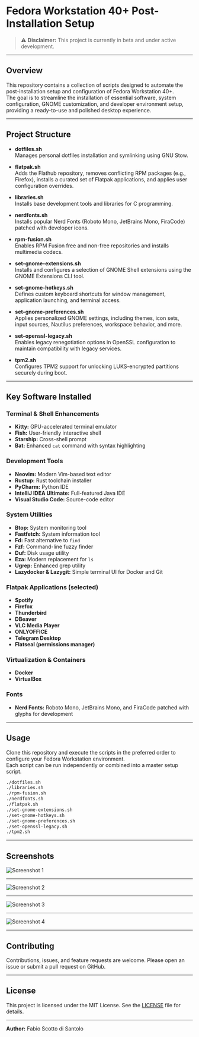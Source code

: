 # Fedora Workstation 40+ Post-Installation Setup

> ⚠️ **Disclaimer:** This project is currently in beta and under active development.

---

## Overview

This repository contains a collection of scripts designed to automate the post-installation setup and configuration of Fedora Workstation 40+.  
The goal is to streamline the installation of essential software, system configuration, GNOME customization, and developer environment setup, providing a ready-to-use and polished desktop experience.

---

## Project Structure

- **dotfiles.sh**  
  Manages personal dotfiles installation and symlinking using GNU Stow.

- **flatpak.sh**  
  Adds the Flathub repository, removes conflicting RPM packages (e.g., Firefox), installs a curated set of Flatpak applications, and applies user configuration overrides.

- **libraries.sh**  
  Installs base development tools and libraries for C programming.

- **nerdfonts.sh**  
  Installs popular Nerd Fonts (Roboto Mono, JetBrains Mono, FiraCode) patched with developer icons.

- **rpm-fusion.sh**  
  Enables RPM Fusion free and non-free repositories and installs multimedia codecs.

- **set-gnome-extensions.sh**  
  Installs and configures a selection of GNOME Shell extensions using the GNOME Extensions CLI tool.

- **set-gnome-hotkeys.sh**  
  Defines custom keyboard shortcuts for window management, application launching, and terminal access.

- **set-gnome-preferences.sh**  
  Applies personalized GNOME settings, including themes, icon sets, input sources, Nautilus preferences, workspace behavior, and more.

- **set-openssl-legacy.sh**  
  Enables legacy renegotiation options in OpenSSL configuration to maintain compatibility with legacy services.

- **tpm2.sh**  
  Configures TPM2 support for unlocking LUKS-encrypted partitions securely during boot.

---

## Key Software Installed

### Terminal & Shell Enhancements
- **Kitty:** GPU-accelerated terminal emulator  
- **Fish:** User-friendly interactive shell  
- **Starship:** Cross-shell prompt  
- **Bat:** Enhanced `cat` command with syntax highlighting  

### Development Tools
- **Neovim:** Modern Vim-based text editor  
- **Rustup:** Rust toolchain installer  
- **PyCharm:** Python IDE  
- **IntelliJ IDEA Ultimate:** Full-featured Java IDE  
- **Visual Studio Code:** Source-code editor  

### System Utilities
- **Btop:** System monitoring tool  
- **Fastfetch:** System information tool  
- **Fd:** Fast alternative to `find`  
- **Fzf:** Command-line fuzzy finder  
- **Duf:** Disk usage utility  
- **Eza:** Modern replacement for `ls`  
- **Ugrep:** Enhanced grep utility  
- **Lazydocker & Lazygit:** Simple terminal UI for Docker and Git  

### Flatpak Applications (selected)
- **Spotify**  
- **Firefox**  
- **Thunderbird**  
- **DBeaver**  
- **VLC Media Player**  
- **ONLYOFFICE**  
- **Telegram Desktop**  
- **Flatseal (permissions manager)**  

### Virtualization & Containers
- **Docker**  
- **VirtualBox**  

### Fonts
- **Nerd Fonts:** Roboto Mono, JetBrains Mono, and FiraCode patched with glyphs for development  

---

## Usage

Clone this repository and execute the scripts in the preferred order to configure your Fedora Workstation environment.  
Each script can be run independently or combined into a master setup script.

```bash
./dotfiles.sh
./libraries.sh
./rpm-fusion.sh
./nerdfonts.sh
./flatpak.sh
./set-gnome-extensions.sh
./set-gnome-hotkeys.sh
./set-gnome-preferences.sh
./set-openssl-legacy.sh
./tpm2.sh
````

---

## Screenshots

![Screenshot 1](https://github.com/user-attachments/assets/4ec280bd-3768-42fd-8e19-58d44a72ecfd)

---

![Screenshot 2](https://github.com/user-attachments/assets/086bdce0-d134-4206-9449-a566c187e9f2)

---

![Screenshot 3](https://github.com/user-attachments/assets/9125e02a-650e-45ff-9084-f6b79f6e93c7)

---

![Screenshot 4](https://github.com/user-attachments/assets/5ec8daa0-e1b2-4867-8616-7431bb64c8e1)

---

## Contributing

Contributions, issues, and feature requests are welcome.
Please open an issue or submit a pull request on GitHub.

---

## License

This project is licensed under the MIT License. See the [LICENSE](LICENSE) file for details.

---

**Author:** Fabio Scotto di Santolo
